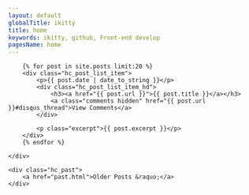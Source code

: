 ```yaml
---
layout: default
globalTitle: ikitty
title: home
keywords: ikitty, github, Front-end develop
pagesName: home
---
```

<div class="home_cont yyy">
    <div class="hc_post_list">

        {% for post in site.posts limit:20 %}
        <div class="hc_post_list_item">
            <p>{{ post.date | date_to_string }}</p>
            <div class="hc_post_list_item_hd">
                <h3><a href="{{ post.url }}">{{ post.title }}</a></h3>
                <a class="comments hidden" href="{{ post.url }}#disqus_thread">View Comments</a>
            </div>

            <p class="excerpt">{{ post.excerpt }}</p>
        </div>
        {% endfor %}

    </div>

    <div class="hc_past">
        <a href="past.html">Older Posts &raquo;</a>
    </div>
</div>

